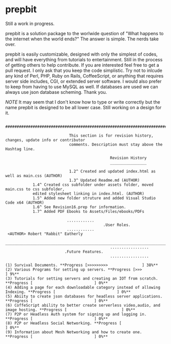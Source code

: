 # prepbit

Still a work in progress. 

prepbit is a solution package to the worlwide question of "What happens to the internet when the world ends?" The answer is simple. The nerds take over. 

prepbit is easily customizable, designed with only the simplest of codes, and will have everything from tutorials to entertainment. Still in the process of getting others to help contribute. If you are interested feel free to get a pull request. I only ask that you keep the code simplistic. Try not to inlcude any kind of Perl, PHP, Ruby on Rails, CoffeeScript, or anything that requires server side includes, CGI, or extended server software. I would also prefer to keep from having to use MySQL as well. If databases are used we can always use json database scheming.  Thank you. 

*NOTE* It may seem that I don't know how to type or write correctly but the name prepbit is designed to be all lower case. Still working on a design for it. 

                  ##########################################################################################

                                This section is for revision history, changes, update info or contributor
                                comments. Description must stay above the Hashtag line. 
                                
                                                  Revision History
                                                  ________________
                                                  
                                1.2^ Created and updated index.html as well as main.css (AUTHOR)
                                1.3^ Updated Readme.md (AUTHOR)
				1.4^ Created css subfolder under assets folder, moved main.css to css subfolder, 
				edited stylesheet linking in index.html. (AUTHOR)
				1.5^ Added new folder struture and added Visual Studio Code x64 (AUTHOR)
				1.6^ See Revision16.prep for information. 
				1.7^ Added PDF Ebooks to Assets/Files/ebooks/PDFs
~~~~~~~~~~~~~~~~~~~~~~~~~~~~~~~~~~~~~~~~~~~~~~~~~~~~~~~~~~~~~~~~~~~~~~~~~~~~~~~~~~~~~~~~~~~~~~~~~~~~~~~~~~~~~~~~~~~~~~~~~~~~~~~~~~~~~~~~~~~
					       ............
	                                       .User Roles.
					       ............
 <AUTHOR> Robert "Rabbit" Eatherly

___________________________________________________________________________________________________________________________
                                              .................
					      .Future Features.
                                              .................

(1) Survival Documents. **Progress [>>>>>>>>>               ] 38%**
(2) Various Programs for setting up servers. **Progress [>>>                     ] 9%**
(3) Tutorials for setting servers and creating an IOT from scratch. **Progress [                           ] 0%**
(4) Adding a page for each downloadable category instead of allowing Indexing. **Progress [                           ] 0%**
(5) Abiity to create json databases for headless server applications. **Progress [                           ] 0%**
(6) CoffeScript ability to better create serverless video,audio, and image hosting. **Progress [                        ] 0%**
(7) P2P or Headless Auth system for signing up and logging in. **Progress [                           ] 0%**
(8) P2P or Headless Social Networking. **Progress [                           ] 0%**
(9) Information about Mesh Networking and how to create one. **Progress [                           ] 0%**